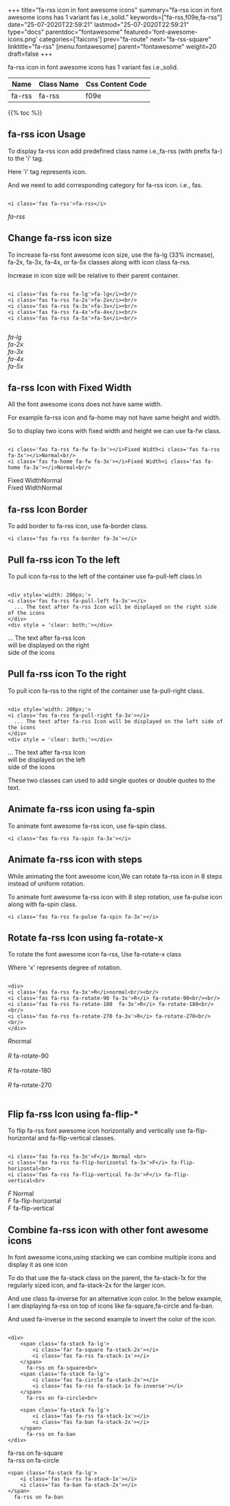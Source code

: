 +++
title="fa-rss icon in font awesome icons"
summary="fa-rss icon in font awesome icons has 1 variant fas i.e.,solid."
keywords=["fa-rss,f09e,fa-rss"]
date="25-07-2020T22:59:21"
lastmod="25-07-2020T22:59:21"
type="docs"
parentdoc="fontawesome"
featured='font-awesome-icons.png'
categories=['faicons']
prev="fa-route"
next="fa-rss-square"
linktitle="fa-rss"
[menu.fontawesome]
parent="fontawesome"
weight=20
draft=false
+++


fa-rss icon in font awesome icons has 1 variant fas i.e.,solid.

<div class='table-responsive'><table class='table'><thead><tr><th>Name</th><th>Class Name</th><th>Css Content Code</th></tr></thead><tbody><tr><td>fa-rss</td><td>fa-rss</td><td>f09e</td></tr></tbody></table></div>


{{% toc %}}


## fa-rss icon Usage

To display fa-rss icon add predefined class name i.e.,fa-rss (with prefix fa-) to the 'i' tag.

Here 'i' tag represents icon.

And we need to add corresponding category for fa-rss icon. i.e., fas.


```

<i class='fas fa-rss'>fa-rss</i>
```

<i class='fas fa-rss'>fa-rss</i>




## Change fa-rss icon size
To increase fa-rss font awesome icon size, use the fa-lg (33% increase), fa-2x, fa-3x, fa-4x, or fa-5x classes along with icon class fa-rss.

Increase in icon size will be relative to their parent container. 

```

<i class='fas fa-rss fa-lg'>fa-lg</i><br/>
<i class='fas fa-rss fa-2x'>fa-2x</i><br/>
<i class='fas fa-rss fa-3x'>fa-3x</i><br/>
<i class='fas fa-rss fa-4x'>fa-4x</i><br/>
<i class='fas fa-rss fa-5x'>fa-5x</i><br/>
            
```

<i class='fas fa-rss fa-lg'>fa-lg</i><br/>
<i class='fas fa-rss fa-2x'>fa-2x</i><br/>
<i class='fas fa-rss fa-3x'>fa-3x</i><br/>
<i class='fas fa-rss fa-4x'>fa-4x</i><br/>
<i class='fas fa-rss fa-5x'>fa-5x</i><br/>
            



## fa-rss Icon with Fixed Width 

All the font awesome icons does not have same width.

For example fa-rss icon and fa-home may not have same height and width.

So to display two icons with fixed width and height we can use fa-fw class.


```

<i class='fas fa-rss fa-fw fa-3x'></i>Fixed Width<i class='fas fa-rss fa-3x'></i>Normal<br/>
<i class='fas fa-home fa-fw fa-3x'></i>Fixed Width<i class='fas fa-home fa-3x'></i>Normal<br/>
```

<i class='fas fa-rss fa-fw fa-3x'></i>Fixed Width<i class='fas fa-rss fa-3x'></i>Normal<br/>
<i class='fas fa-home fa-fw fa-3x'></i>Fixed Width<i class='fas fa-home fa-3x'></i>Normal<br/>



## fa-rss Icon Border 

To add border to fa-rss icon, use fa-border class.


```
<i class='fas fa-rss fa-border fa-3x'></i>

```
<i class='fas fa-rss fa-border fa-3x'></i>





## Pull fa-rss icon To the left

To pull icon fa-rss to the left of the container use fa-pull-left class.\n

```

<div style='width: 200px;'>
<i class='fas fa-rss fa-pull-left fa-3x'></i>
  ... The text after fa-rss Icon will be displayed on the right side of the icons
</div>
<div style = 'clear: both;'></div>
```

<div style='width: 200px;'>
<i class='fas fa-rss fa-pull-left fa-3x'></i>
  ... The text after fa-rss Icon will be displayed on the right side of the icons
</div>
<div style = 'clear: both;'></div>




## Pull fa-rss icon To the right
To pull icon fa-rss to the right of the container use fa-pull-right class.

```

<div style='width: 200px;'>
<i class='fas fa-rss fa-pull-right fa-3x'></i>
  ... The text after fa-rss Icon will be displayed on the left side of the icons
</div>
<div style = 'clear: both;'></div>
```

<div style='width: 200px;'>
<i class='fas fa-rss fa-pull-right fa-3x'></i>
  ... The text after fa-rss Icon will be displayed on the left side of the icons
</div>
<div style = 'clear: both;'></div>

These two classes can used to add single quotes or double quotes to the text.


## Animate fa-rss icon using fa-spin
To animate font awesome fa-rss icon, use fa-spin class.

```
<i class='fas fa-rss fa-spin fa-3x'></i>
```
<i class='fas fa-rss fa-spin fa-3x'></i>




## Animate fa-rss icon with steps
While animating the font awesome icon,We can rotate fa-rss icon in 8 steps instead of uniform rotation.

To animate font awesome fa-rss icon with 8 step rotation, use fa-pulse icon along with fa-spin class.


```
<i class='fas fa-rss fa-pulse fa-spin fa-3x'></i>

```
<i class='fas fa-rss fa-pulse fa-spin fa-3x'></i>





## Rotate fa-rss Icon using fa-rotate-x
To rotate the font awesome icon fa-rss, Use fa-rotate-x class

Where 'x' represents degree of rotation.


```

<div>
<i class='fas fa-rss fa-3x'>R</i>normal<br/><br/>
<i class='fas fa-rss fa-rotate-90 fa-3x'>R</i> fa-rotate-90<br/><br/> 
<i class='fas fa-rss fa-rotate-180  fa-3x'>R</i> fa-rotate-180<br/><br/> 
<i class='fas fa-rss fa-rotate-270 fa-3x'>R</i> fa-rotate-270<br/><br/>
</div>
```

<div>
<i class='fas fa-rss fa-3x'>R</i>normal<br/><br/>
<i class='fas fa-rss fa-rotate-90 fa-3x'>R</i> fa-rotate-90<br/><br/> 
<i class='fas fa-rss fa-rotate-180  fa-3x'>R</i> fa-rotate-180<br/><br/> 
<i class='fas fa-rss fa-rotate-270 fa-3x'>R</i> fa-rotate-270<br/><br/>
</div>




## Flip fa-rss Icon using fa-flip-*
To flip fa-rss font awesome icon horizontally and vertically use fa-flip-horizontal and fa-flip-vertical classes. 

```

<i class='fas fa-rss fa-3x'>F</i> Normal <br>
<i class='fas fa-rss fa-flip-horizontal fa-3x'>F</i> fa-flip-horizontal<br>
<i class='fas fa-rss fa-flip-vertical fa-3x'>F</i> fa-flip-vertical<br>
```

<i class='fas fa-rss fa-3x'>F</i> Normal <br>
<i class='fas fa-rss fa-flip-horizontal fa-3x'>F</i> fa-flip-horizontal<br>
<i class='fas fa-rss fa-flip-vertical fa-3x'>F</i> fa-flip-vertical<br>




## Combine fa-rss icon with other font awesome icons
In font awesome icons,using stacking we can combine multiple icons and display it as one icon 

To do that use the fa-stack class on the parent, the fa-stack-1x for the regularly sized icon, and fa-stack-2x for the larger icon.

And use class fa-inverse for an alternative icon color. 
In the below example, I am displaying fa-rss on top of icons like fa-square,fa-circle and fa-ban.

And used fa-inverse in the second example to invert the color of the icon.

```

<div>
    <span class='fa-stack fa-lg'>
        <i class='far fa-square fa-stack-2x'></i>
        <i class='fas fa-rss fa-stack-1x'></i>
    </span>
      fa-rss on fa-square<br>
    <span class='fa-stack fa-lg'>
        <i class='fas fa-circle fa-stack-2x'></i>
        <i class='fas fa-rss fa-stack-1x fa-inverse'></i>
    </span>
      fa-rss on fa-circle<br>

    <span class='fa-stack fa-lg'>
        <i class='fas fa-rss fa-stack-1x'></i>
        <i class='fas fa-ban fa-stack-2x'></i>
    </span>
      fa-rss on fa-ban
</div>
```

<div>
    <span class='fa-stack fa-lg'>
        <i class='far fa-square fa-stack-2x'></i>
        <i class='fas fa-rss fa-stack-1x'></i>
    </span>
      fa-rss on fa-square<br>
    <span class='fa-stack fa-lg'>
        <i class='fas fa-circle fa-stack-2x'></i>
        <i class='fas fa-rss fa-stack-1x fa-inverse'></i>
    </span>
      fa-rss on fa-circle<br>

    <span class='fa-stack fa-lg'>
        <i class='fas fa-rss fa-stack-1x'></i>
        <i class='fas fa-ban fa-stack-2x'></i>
    </span>
      fa-rss on fa-ban
</div>






